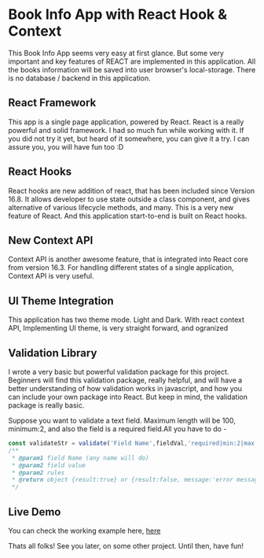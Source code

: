 # Book Info App with React Hook & Context 
This Book Info App seems very easy at first glance. But some very important and key features of REACT are implemented in this application. All the books information will be saved into user browser's local-storage. There is no database / backend in this application.

## React Framework
This app is a single page application, powered by React. React is a really powerful and solid framework. I had so much fun while working with it. If you did not try it yet, but heard of it somewhere, you can give it a try. I can assure you, you will have fun too :D 

## React Hooks
React hooks are new addition of react, that has been included since Version 16.8. It allows developer to use state outside a class component, and gives alternative of various lifecycle methods, and many. This is a very new feature of React. And this application start-to-end is built on React hooks.

## New Context API
Context API is another awesome feature, that is integrated into React core from version 16.3. For handling different states of a single application, Context API is  very useful.

## UI Theme Integration
This application has two theme mode. Light and Dark. With react context API, Implementing UI theme, is very straight forward, and ogranized

## Validation Library
I wrote a very basic but powerful validation package for this project. Beginners will find this validation package, really helpful, and will have a better understanding of how validation works in javascript, and how you can include your own package into React. But keep in mind, the validation package is really basic.

Suppose you want to validate a text field. Maximum length will be 100, minimum:2, and also the field is a required field.All you have to do - 

```javascript
const validateStr = validate('Field Name',fieldVal,'required|min:2|max:100|string')
/**
 * @param1 field Name (any name will do)
 * @param2 field value
 * @param2 rules
 * @return object {result:true} or {result:false, message:'error message'}
 */
```

## Live Demo 
You can check the working example here, [here](https://junaedsiam.github.io/book-info-app/)


Thats all folks! See you later, on some other project. Until then, have fun!